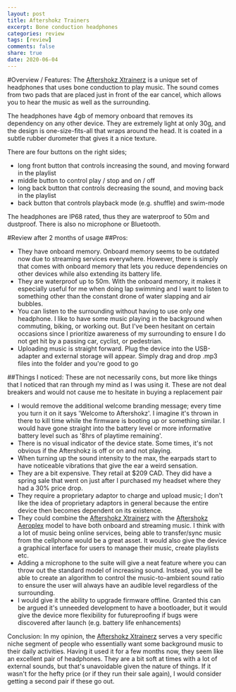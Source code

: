 ```yaml
---
layout: post
title: Aftershokz Trainers
excerpt: Bone conduction headphones
categories: review
tags: [review]
comments: false
share: true
date: 2020-06-04
---
```


#Overview / Features:
The [Aftershokz Xtrainerz](https://aftershokz.ca/products/xtrainerz?utm_medium=StefouWasHere) is a unique set of headphones that uses bone conduction to play music. The sound comes from two pads that are placed just in front of the ear cancel, which allows you to hear the music as well as the surrounding.

The headphones have 4gb of memory onboard that removes its dependency on any other device. They are extremely light at only 30g, and the design is one-size-fits-all that wraps around the head. It is coated in a subtle rubber durometer that gives it a nice texture.

There are four buttons on the right sides;
- long front button that controls increasing the sound, and moving forward in the playlist
- middle button to control play / stop and  on / off
- long back button that controls decreasing the sound, and moving back in the playlist
- back button that controls playback mode (e.g. shuffle) and swim-mode

The headphones are IP68 rated, thus they are waterproof to 50m and dustproof. There is also no microphone or Bluetooth.

#Review after 2 months of usage
##Pros:
- They have onboard memory. Onboard memory seems to be outdated now due to streaming services everywhere. However, there is simply that comes with onboard memory that lets you reduce dependencies on other devices while also extending its battery life.
- They are waterproof up to 50m. With the onboard memory, it makes it especially useful for me when doing lap swimming and I want to listen to something other than the constant drone of water slapping and air bubbles.
- You can listen to the surrounding without having to use only one headphone. I like to have some music playing in the background when commuting, biking, or working out. But I've been hesitant on certain occasions since I prioritize awareness of my surrounding to ensure I do not get hit by a passing car, cyclist, or pedestrian.
- Uploading music is straight forward. Plug the device into the USB-adapter and external storage will appear. Simply drag and drop .mp3 files into the folder and you're good to go

##Things I noticed:
These are not necessarily cons, but more like things that I noticed that ran through my mind as I was using it. These are not deal breakers and would not cause me to hesitate in buying a replacement pair
- I would remove the additional welcome branding message; every time you turn it on it says 'Welcome to Aftershokz'. I imagine it's thrown in there to kill time while the firmware is booting up or something similar. I would have gone straight into the battery level or more informative battery level such as '8hrs of playtime remaining'.
- There is no visual indicator of the device state. Some times, it's not obvious if the Aftershokz is off or on and not playing.
- When turning up the sound intensity to the max, the earpads start to have noticeable vibrations that give the ear a weird sensation.
- They are a bit expensive. They retail at $209 CAD. They did have a spring sale that went on just after I purchased my headset where they had a 30% price drop.
- They require a proprietary adaptor to charge and upload music; I don't like the idea of proprietary adaptors in general because the entire device then becomes dependent on its existence. 
- They could combine the [Aftershokz Xtrainerz](https://aftershokz.ca/products/xtrainerz?utm_medium=StefouWasHere) with the [Aftershokz Aeroplex](https://aftershokz.ca/products/aeropex?utm_medium=StefouWasHere) model to have both onboard and streaming music. I think with a lot of music being online services, being able to transfer/sync music from the cellphone would be a great asset. It would also give the device a graphical interface for users to manage their music, create playlists etc. 
- Adding a microphone to the suite will give a neat feature where you can throw out the standard model of increasing sound. Instead, you will be able to create an algorithm to control the music-to-ambient sound ratio to ensure the user will always have an audible level regardless of the surrounding.
- I would give it the ability to upgrade firmware offline. Granted this can be argued it's unneeded development to have a bootloader, but it would give the device more flexibility for futureproofing if bugs were discovered after launch (e.g. battery life enhancements)

Conclusion:
In my opinion, the [Aftershokz Xtrainerz](https://aftershokz.ca/products/xtrainerz?utm_medium=StefouWasHere) serves a very specific niche segment of people who essentially want some background music to their daily activities. Having it used it for a few months now, they seem like an excellent pair of headphones. They are a bit soft at times with a lot of external sounds, but that's unavoidable given the nature of things. If it wasn't for the hefty price (or if they run their sale again), I would consider getting a second pair if these go out.